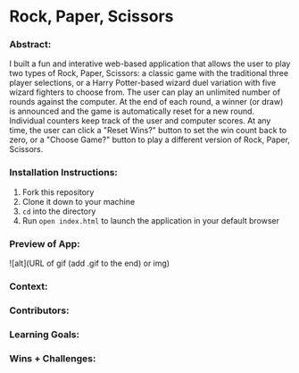 # Rock, Paper, Scissors

### Abstract:
[//]: <> (Briefly describe what you built and its features. What problem is the app solving? How does this application solve that problem?)
I built a fun and interative web-based application that allows the user to play two types of Rock, Paper, Scissors: a classic game with the traditional three player selections, or a Harry Potter-based wizard duel variation with five wizard fighters to choose from. The user can play an unlimited number of rounds against the computer. At the end of each round, a winner (or draw) is announced and the game is automatically reset for a new round. Individual counters keep track of the user and computer scores. At any time, the user can click a "Reset Wins?" button to set the win count back to zero, or a "Choose Game?" button to play a different version of Rock, Paper, Scissors. 

### Installation Instructions:
[//]: <> (What steps does a person have to take to get your app cloned down and running?)
1. Fork this repository
2. Clone it down to your machine
3. `cd` into the directory
4. Run `open index.html` to launch the application in your default browser

### Preview of App:
[//]: <> (Provide ONE gif or screenshot of your application - choose the "coolest" piece of functionality to show off.)
![alt](URL of gif (add .gif to the end) or img)

### Context:
[//]: <> (Give some context for the project here. How long did you have to work on it? How far into the Turing program are you?)


### Contributors:
[//]: <> (Who worked on this application? Link to their GitHubs.)


### Learning Goals:
[//]: <> (What were the learning goals of this project? What tech did you work with?)


### Wins + Challenges:
[//]: <> (What are 2-3 wins you have from this project? What were some challenges you faced - and how did you get over them?)
